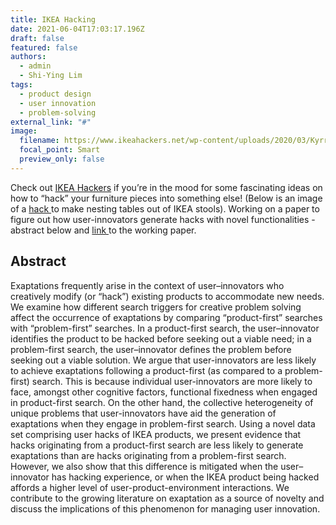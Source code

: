 ```yaml
---
title: IKEA Hacking
date: 2021-06-04T17:03:17.196Z
draft: false
featured: false
authors:
  - admin
  - Shi-Ying Lim
tags:
  - product design
  - user innovation
  - problem-solving
external_link: "#"
image:
  filename: https://www.ikeahackers.net/wp-content/uploads/2020/03/Kyrre-3.jpeg
  focal_point: Smart
  preview_only: false
---
```

Check out [IKEA Hackers](https://www.ikeahackers.net/) if you’re in the mood for some fascinating ideas on how to “hack” your furniture pieces into something else! (Below is an image of a [hack ](https://www.ikeahackers.net/wp-content/uploads/2020/03/Kyrre-3.jpeg)to make nesting tables out of IKEA stools). Working on a paper to figure out how user-innovators generate hacks with novel functionalities - abstract below and [link ](https://www.researchgate.net/publication/346530732_The_search_for_novel_product_uses_An_investigation_of_IKEA_hacks)to the working paper. 

## Abstract

Exaptations frequently arise in the context of user–innovators who creatively modify (or “hack”) existing products to accommodate new needs. We examine how different search triggers for creative problem solving affect the occurrence of exaptations by comparing “product-first” searches with “problem-first” searches. In a product-first search, the user–innovator identifies the product to be hacked before seeking out a viable need; in a problem-first search, the user–innovator defines the problem before seeking out a viable solution. We argue that user-innovators are less likely to achieve exaptations following a product-first (as compared to a problem-first) search. This is because individual user-innovators are more likely to face, amongst other cognitive factors, functional fixedness when engaged in product-first search. On the other hand, the collective heterogeneity of unique problems that user-innovators have aid the generation of exaptations when they engage in problem-first search. Using a novel data set comprising user hacks of IKEA products, we present evidence that hacks originating from a product-first search are less likely to generate exaptations than are hacks originating from a problem-first search. However, we also show that this difference is mitigated when the user–innovator has hacking experience, or when the IKEA product being hacked affords a higher level of user-product-environment interactions. We contribute to the growing literature on exaptation as a source of novelty and discuss the implications of this phenomenon for managing user innovation.